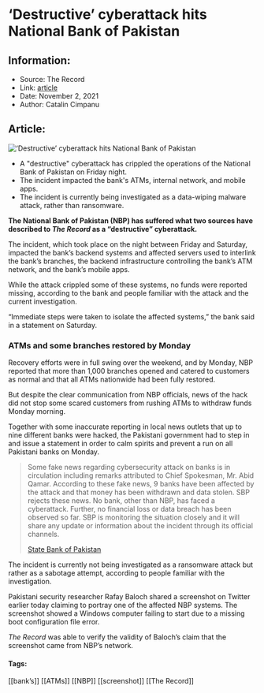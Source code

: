 # ‘Destructive’ cyberattack hits National Bank of Pakistan
### 

## Information:
+ Source: The Record
+ Link: [article](https://therecord.media/destructive-cyberattack-hits-national-bank-of-pakistan/)
+ Date: November 2, 2021
+ Author: Catalin Cimpanu


## Article:
![‘Destructive’ cyberattack hits National Bank of Pakistan](https://therecord.media/wp-content/uploads/2021/11/NBP-bank-Pakistan.jpg)

* A "destructive" cyberattack has crippled the operations of the National Bank of Pakistan on Friday night.
* The incident impacted the bank's ATMs, internal network, and mobile apps.
* The incident is currently being investigated as a data-wiping malware attack, rather than ransomware.


**The National Bank of Pakistan (NBP) has suffered what two sources have described to *The Record* as a “destructive” cyberattack.**


The incident, which took place on the night between Friday and Saturday, impacted the bank’s backend systems and affected servers used to interlink the bank’s branches, the backend infrastructure controlling the bank’s ATM network, and the bank’s mobile apps.


While the attack crippled some of these systems, no funds were reported missing, according to the bank and people familiar with the attack and the current investigation.


“Immediate steps were taken to isolate the affected systems,” the bank said in a statement on Saturday.


### ATMs and some branches restored by Monday


Recovery efforts were in full swing over the weekend, and by Monday, NBP reported that more than 1,000 branches opened and catered to customers as normal and that all ATMs nationwide had been fully restored.


But despite the clear communication from NBP officials, news of the hack did not stop some scared customers from rushing ATMs to withdraw funds Monday morning.





Together with some inaccurate reporting in local news outlets that up to nine different banks were hacked, the Pakistani government had to step in and issue a statement in order to calm spirits and prevent a run on all Pakistani banks on Monday.



> Some fake news regarding cybersecurity attack on banks is in circulation including remarks attributed to Chief Spokesman, Mr. Abid Qamar. According to these fake news, 9 banks have been affected by the attack and that money has been withdrawn and data stolen. SBP rejects these news. No bank, other than NBP, has faced a cyberattack. Further, no financial loss or data breach has been observed so far. SBP is monitoring the situation closely and it will share any update or information about the incident through its official channels.
> 
> [State Bank of Pakistan](https://twitter.com/StateBank_Pak/status/1455185149965045767)


The incident is currently not being investigated as a ransomware attack but rather as a sabotage attempt, according to people familiar with the investigation.


Pakistani security researcher Rafay Baloch shared a screenshot on Twitter earlier today claiming to portray one of the affected NBP systems. The screenshot showed a Windows computer failing to start due to a missing boot configuration file error.


*The Record* was able to verify the validity of Baloch’s claim that the screenshot came from NBP’s network.


 



#### Tags:
[[bank’s]] [[ATMs]] [[NBP]] [[screenshot]] [[The Record]]
